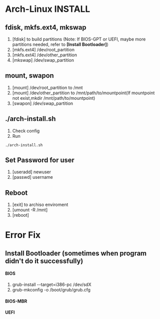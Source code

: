 Arch-Linux INSTALL
========================

## fdisk, mkfs.ext4, mkswap
1. [fdisk] to build partitions (Note: If BIOS-GPT or UEFI, 
maybe more partitions needed, refer to **[Install Bootloader]**)  
2. [mkfs.ext4] /dev/root_partition
3. [mkfs.ext4] /dev/other_partition  
3. [mkswap] /dev/swap_partition
 
## mount, swapon
1. [mount] /dev/root_partition to /mnt 
2. [mount] /dev/other_partition to /mnt/path/to/mountpoint(If mountpoint not exist,mkdir /mnt/path/to/mountpoint)
3. [swapon] /dev/swap_partition

## ./arch-install.sh
1. Check config
2. Run
```
./arch-install.sh
```

## Set Password for user
1. [useradd] newuser
2. [passwd] username



## Reboot
1. [exit] to archiso enviroment
2. [umount -R /mnt]
3. [reboot]  
    
  

   
   



Error Fix
==============================
## Install Bootloader (sometimes when program didn't do it successfully)

#### BIOS
1. grub-install --target=i386-pc /dev/sdX
2. grub-mkconfig -o /boot/grub/grub.cfg

#### BIOS-MBR

#### UEFI
